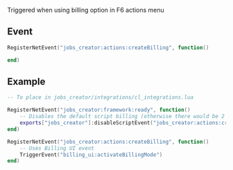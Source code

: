 Triggered when using billing option in F6 actions menu

## Event
``` lua
RegisterNetEvent("jobs_creator:actions:createBilling", function()

end)
```

## Example
``` lua
-- To place in jobs_creator/integrations/cl_integrations.lua

RegisterNetEvent("jobs_creator:framework:ready", function() 
    -- Disables the default script billing (otherwise there would be 2 billings)
    exports["jobs_creator"]:disableScriptEvent("jobs_creator:actions:createBilling")
end)

RegisterNetEvent("jobs_creator:actions:createBilling", function()
    -- Uses Billing UI event
    TriggerEvent("billing_ui:activateBillingMode")
end)
```
